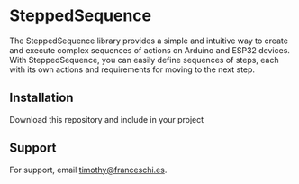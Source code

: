 # SteppedSequence

The SteppedSequence library provides a simple and intuitive way to create and execute complex sequences of actions on Arduino and ESP32 devices. With SteppedSequence, you can easily define sequences of steps, each with its own actions and requirements for moving to the next step.
## Installation

Download this repository and include in your project
## Support

For support, email timothy@franceschi.es.